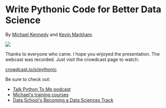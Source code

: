 # Write Pythonic Code for Better Data Science

By [Michael Kennedy](https://twitter.com/mkennedy) and [Kevin Markham](https://twitter.com/justmarkham).

[![](https://raw.githubusercontent.com/mikeckennedy/write-pythonic-code-for-better-data-science-webcast/master/readme_resources/vid.png)](https://www.crowdcast.io/e/pythonic)

Thanks to everyone who came. I hope you enjoyed the presentation. The webcast was recorded. Just visit the crowdcast page to watch:

[crowdcast.io/e/pythonic](https://www.crowdcast.io/e/pythonic)

Be sure to check out:

* [Talk Python To Me podcast](https://talkpython.fm/)
* [Michael's training courses](https://training.talkpython.fm/)
* [Data School's Becoming a Data Sciences Track](http://www.dataschool.io/talkpython/)
